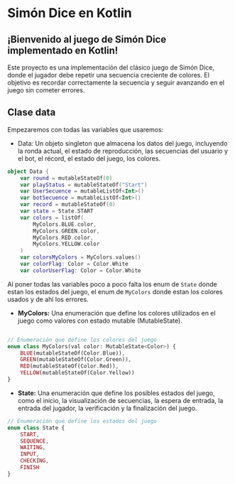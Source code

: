# Simón Dice en Kotlin
## ¡Bienvenido al juego de Simón Dice implementado en Kotlin!

Este proyecto es una implementación del clásico juego de Simón Dice, donde el jugador debe repetir una secuencia
creciente de colores. El objetivo es recordar correctamente la secuencia y seguir avanzando en el juego sin cometer
errores.

## Clase data
Empezaremos con todas las variables que usaremos:

- Data: Un objeto singleton que almacena los datos del juego, incluyendo la ronda actual, el estado de reproducción, las
  secuencias del usuario y el bot, el récord, el estado del juego, los colores.

```kotlin
object Data {
    var round = mutableStateOf(0)
    var playStatus = mutableStateOf("Start")
    var UserSecuence = mutableListOf<Int>()
    var botSecuence = mutableListOf<Int>()
    var record = mutableStateOf(0)
    var state = State.START
    var colors = listOf(
        MyColors.BLUE.color,
        MyColors.GREEN.color,
        MyColors.RED.color,
        MyColors.YELLOW.color
    )
    var colorsMyColors = MyColors.values()
    var colorFlag: Color = Color.White
    var colorUserFlag: Color = Color.White

```

Al poner todas las variables poco a poco falta los enum de `State` donde estan los estados del juego, el enum de `MyColors`
donde estan los colores usados y de ahí los errores.


- **MyColors:** Una enumeración que define los colores utilizados en el juego como valores con estado mutable (MutableState<Color>).
```php 

// Enumeración que define los colores del juego
enum class MyColors(val color: MutableState<Color>) {
    BLUE(mutableStateOf(Color.Blue)),
    GREEN(mutableStateOf(Color.Green)),
    RED(mutableStateOf(Color.Red)),
    YELLOW(mutableStateOf(Color.Yellow))
}

```

- **State:** Una enumeración que define los posibles estados del juego, como el inicio, la visualización de secuencias, la
  espera de entrada, la entrada del jugador, la verificación y la finalización del juego.
```php
// Enumeración que define los estados del juego
enum class State {
    START,
    SEQUENCE,
    WAITING,
    INPUT,
    CHECKING,
    FINISH
}

```

